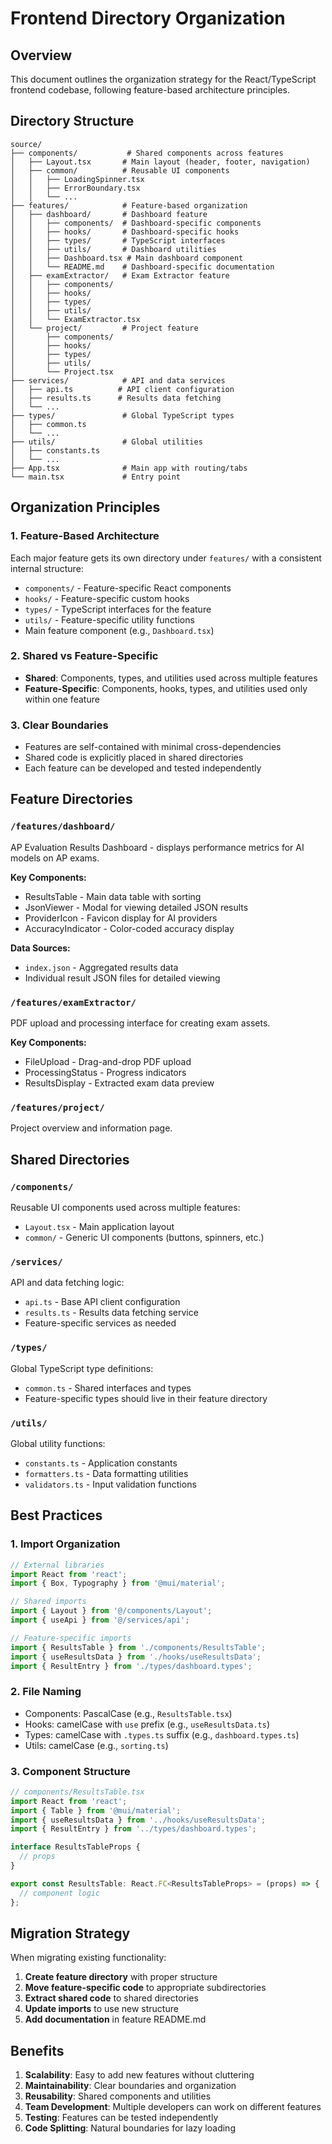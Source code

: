 # Frontend Directory Organization

## Overview

This document outlines the organization strategy for the React/TypeScript frontend codebase, following feature-based architecture principles.

## Directory Structure

```
source/
├── components/           # Shared components across features
│   ├── Layout.tsx       # Main layout (header, footer, navigation)
│   ├── common/          # Reusable UI components
│   │   ├── LoadingSpinner.tsx
│   │   ├── ErrorBoundary.tsx
│   │   └── ...
├── features/            # Feature-based organization
│   ├── dashboard/       # Dashboard feature
│   │   ├── components/  # Dashboard-specific components
│   │   ├── hooks/       # Dashboard-specific hooks
│   │   ├── types/       # TypeScript interfaces
│   │   ├── utils/       # Dashboard utilities
│   │   ├── Dashboard.tsx # Main dashboard component
│   │   └── README.md    # Dashboard-specific documentation
│   ├── examExtractor/   # Exam Extractor feature
│   │   ├── components/
│   │   ├── hooks/
│   │   ├── types/
│   │   ├── utils/
│   │   └── ExamExtractor.tsx
│   └── project/         # Project feature
│       ├── components/
│       ├── hooks/
│       ├── types/
│       ├── utils/
│       └── Project.tsx
├── services/            # API and data services
│   ├── api.ts          # API client configuration
│   ├── results.ts      # Results data fetching
│   └── ...
├── types/               # Global TypeScript types
│   ├── common.ts
│   └── ...
├── utils/               # Global utilities
│   ├── constants.ts
│   └── ...
├── App.tsx              # Main app with routing/tabs
└── main.tsx             # Entry point
```

## Organization Principles

### 1. Feature-Based Architecture
Each major feature gets its own directory under `features/` with a consistent internal structure:
- `components/` - Feature-specific React components
- `hooks/` - Feature-specific custom hooks
- `types/` - TypeScript interfaces for the feature
- `utils/` - Feature-specific utility functions
- Main feature component (e.g., `Dashboard.tsx`)

### 2. Shared vs Feature-Specific
- **Shared**: Components, types, and utilities used across multiple features
- **Feature-Specific**: Components, hooks, types, and utilities used only within one feature

### 3. Clear Boundaries
- Features are self-contained with minimal cross-dependencies
- Shared code is explicitly placed in shared directories
- Each feature can be developed and tested independently

## Feature Directories

### `/features/dashboard/`
AP Evaluation Results Dashboard - displays performance metrics for AI models on AP exams.

**Key Components:**
- ResultsTable - Main data table with sorting
- JsonViewer - Modal for viewing detailed JSON results
- ProviderIcon - Favicon display for AI providers
- AccuracyIndicator - Color-coded accuracy display

**Data Sources:**
- `index.json` - Aggregated results data
- Individual result JSON files for detailed viewing

### `/features/examExtractor/`
PDF upload and processing interface for creating exam assets.

**Key Components:**
- FileUpload - Drag-and-drop PDF upload
- ProcessingStatus - Progress indicators
- ResultsDisplay - Extracted exam data preview

### `/features/project/`
Project overview and information page.

## Shared Directories

### `/components/`
Reusable UI components used across multiple features:
- `Layout.tsx` - Main application layout
- `common/` - Generic UI components (buttons, spinners, etc.)

### `/services/`
API and data fetching logic:
- `api.ts` - Base API client configuration
- `results.ts` - Results data fetching service
- Feature-specific services as needed

### `/types/`
Global TypeScript type definitions:
- `common.ts` - Shared interfaces and types
- Feature-specific types should live in their feature directory

### `/utils/`
Global utility functions:
- `constants.ts` - Application constants
- `formatters.ts` - Data formatting utilities
- `validators.ts` - Input validation functions

## Best Practices

### 1. Import Organization
```typescript
// External libraries
import React from 'react';
import { Box, Typography } from '@mui/material';

// Shared imports
import { Layout } from '@/components/Layout';
import { useApi } from '@/services/api';

// Feature-specific imports
import { ResultsTable } from './components/ResultsTable';
import { useResultsData } from './hooks/useResultsData';
import { ResultEntry } from './types/dashboard.types';
```

### 2. File Naming
- Components: PascalCase (e.g., `ResultsTable.tsx`)
- Hooks: camelCase with `use` prefix (e.g., `useResultsData.ts`)
- Types: camelCase with `.types.ts` suffix (e.g., `dashboard.types.ts`)
- Utils: camelCase (e.g., `sorting.ts`)

### 3. Component Structure
```typescript
// components/ResultsTable.tsx
import React from 'react';
import { Table } from '@mui/material';
import { useResultsData } from '../hooks/useResultsData';
import { ResultEntry } from '../types/dashboard.types';

interface ResultsTableProps {
  // props
}

export const ResultsTable: React.FC<ResultsTableProps> = (props) => {
  // component logic
};
```

## Migration Strategy

When migrating existing functionality:

1. **Create feature directory** with proper structure
2. **Move feature-specific code** to appropriate subdirectories
3. **Extract shared code** to shared directories
4. **Update imports** to use new structure
5. **Add documentation** in feature README.md

## Benefits

1. **Scalability**: Easy to add new features without cluttering
2. **Maintainability**: Clear boundaries and organization
3. **Reusability**: Shared components and utilities
4. **Team Development**: Multiple developers can work on different features
5. **Testing**: Features can be tested independently
6. **Code Splitting**: Natural boundaries for lazy loading 